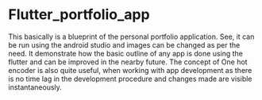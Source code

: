 # Flutter_portfolio_app
This basically is a blueprint of the personal portfolio application. 
See, it can be run using the android studio and images can be changed as per the need. It demonstrate how the basic outline of any app is done using the flutter and can be improved in the nearby future. The concept of One hot encoder is also quite useful, when working with app development as there is no time lag in the development procedure and changes made are visible instantaneously.
